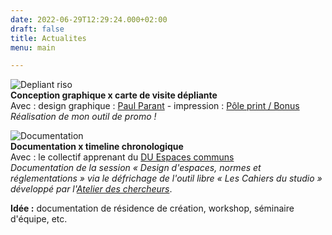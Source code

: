 ```yaml
---
date: 2022-06-29T12:29:24.000+02:00
draft: false
title: Actualites
menu: main

---
```

![](/images/depliant_01.jpg "Depliant riso")  
**Conception graphique x carte de visite dépliante**  
Avec : design graphique : [Paul Parant](https://paulparant.com/ "Paul Parant") - impression : [Pôle print / Bonus](https://www.collectifbonus.fr/pole-print/ "Bonus")  
_Réalisation de mon outil de promo !_

![](/images/documentation.jpg "Documentation")  
**Documentation x timeline chronologique**  
Avec : le collectif apprenant du [DU Espaces communs](https://yeswecamp.org/se-former/ "Espaces communs")  
_Documentation de la session « Design d'espaces, normes et réglementations » via le défrichage de l'outil libre « Les Cahiers du studio » développé par l'_[_Atelier des chercheurs_](https://latelier-des-chercheurs.fr/ "Atelier des chercheurs").

**Idée :** documentation de résidence de création, workshop, séminaire d'équipe, etc.